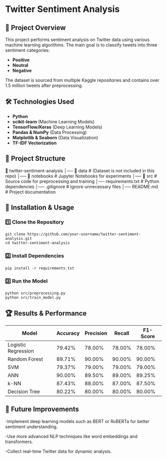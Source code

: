 # Twitter Sentiment Analysis

## 📌 Project Overview
This project performs sentiment analysis on Twitter data using various machine learning algorithms. The main goal is to classify tweets into three sentiment categories:
- **Positive**
- **Neutral**
- **Negative**

The dataset is sourced from multiple Kaggle repositories and contains over 1.5 million tweets after preprocessing.

## 🛠 Technologies Used
- **Python**
- **scikit-learn** (Machine Learning Models)
- **TensorFlow/Keras** (Deep Learning Models)
- **Pandas & NumPy** (Data Processing)
- **Matplotlib & Seaborn** (Data Visualization)
- **TF-IDF Vectorization**

## 📂 Project Structure
📁 twitter-sentiment-analysis │── 📂 data # (Dataset is not included in this repo) │── 📂 notebooks # Jupyter Notebooks for experiments │── 📂 src # Source code for preprocessing and training │── requirements.txt # Python dependencies │── .gitignore # Ignore unnecessary files │── README.md # Project documentation


## 🔧 Installation & Usage
### 1️⃣ Clone the Repository
    git clone https://github.com/your-username/twitter-sentiment-analysis.git
    cd twitter-sentiment-analysis
### 2️⃣ Install Dependencies
    pip install -r requirements.txt
### 3️⃣ Run the Model
    python src/preprocessing.py
    python src/train_model.py
## 🏆 Results & Performance
| Model                | Accuracy  | Precision | Recall  | F1-Score |
|----------------------|----------|-----------|---------|----------|
| Logistic Regression | 79.42%   | 78.00%    | 78.00%  | 78.00%   |
| Random Forest       | 89.71%   | 90.00%    | 90.00%  | 90.00%   |
| SVM                 | 79.37%   | 79.00%    | 79.00%  | 79.00%   |
| ANN                 | 90.00%   | 89.50%    | 89.00%  | 89.25%   |
| k-NN                | 87.43%   | 88.00%    | 87.00%  | 87.50%   |
| Decision Tree       | 80.22%   | 80.00%    | 80.00%  | 80.00%   |


## 📢 Future Improvements
-Implement deep learning models such as BERT or RoBERTa for better sentiment understanding.

-Use more advanced NLP techniques like word embeddings and transformers.

-Collect real-time Twitter data for dynamic analysis.
    

